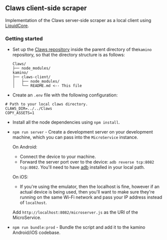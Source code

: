 ## Claws client-side scraper

Implementation of the Claws server-side scraper as a local client using [LiquidCore](https://github.com/LiquidPlayer/LiquidCore/).

### Getting started

- Set up the [Claws repository](https://github.com/ApolloTVofficial/Claws) inside the parent directory of the`kamino` repository, so that the directory structure is as follows:
    ```
    Claws/
    ├── node_modules/
    kamino/
    ├── claws-client/
    │   ├── node_modules/
    │   └── README.md <-- This file
    ```

- Create an `.env` file with the following configuration:
```
# Path to your local claws directory.
CLAWS_DIR=../../Claws
COPY_ASSETS=1
```

- Install all the node dependencies using `npm install`.

- `npm run server` - Create a development server on your development machine, which you can pass into the `MicroService` instance.
    
    On Android:
    - Connect the device to your machine.
    - Forward the server port over to the device: `adb reverse tcp:8082 tcp:8082`. You'll need to have [adb](https://developer.android.com/studio/command-line/adb) installed in your local path.

    On iOS:
    - If you're using the emulator, then the localhost is fine, however if an actual device is being
    used, then you'll want to make sure they're running on the same Wi-Fi network and pass your IP address instead of `localhost`.

    Add `http://localhost:8082/microserver.js` as the URI of the MicroService.

- `npm run bundle:prod` - Bundle the script and add it to the kamino Android/iOS codebase.

